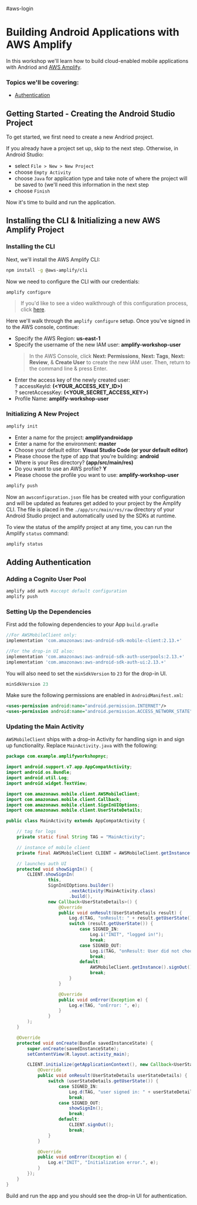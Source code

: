 #aws-login

# Building Android Applications with AWS Amplify

In this workshop we'll learn how to build cloud-enabled mobile applications with Andriod and [AWS Amplify]().

### Topics we'll be covering:

- [Authentication](#adding-authentication)


## Getting Started - Creating the Android Studio Project

To get started, we first need to create a new Andriod project.

If you already have a project set up, skip to the next step. Otherwise, in Android Studio:

- select `File > New > New Project`
- choose `Empty Activity`
- choose `Java` for application type and take note of where the project will be saved to (we'll need this information in the next step
- choose `Finish`

Now it's time to build and run the application.

## Installing the CLI & Initializing a new AWS Amplify Project

### Installing the CLI

Next, we'll install the AWS Amplify CLI:

```bash
npm install -g @aws-amplify/cli
```

Now we need to configure the CLI with our credentials:

```js
amplify configure
```

> If you'd like to see a video walkthrough of this configuration process, click [here](https://www.youtube.com/watch?v=fWbM5DLh25U).

Here we'll walk through the `amplify configure` setup. Once you've signed in to the AWS console, continue:

- Specify the AWS Region: **us-east-1**
- Specify the username of the new IAM user: **amplify-workshop-user**
  > In the AWS Console, click **Next: Permissions**, **Next: Tags**, **Next: Review**, & **Create User** to create the new IAM user. Then, return to the command line & press Enter.
- Enter the access key of the newly created user:  
  ? accessKeyId: **(<YOUR_ACCESS_KEY_ID>)**  
  ? secretAccessKey: **(<YOUR_SECRET_ACCESS_KEY>)**
- Profile Name: **amplify-workshop-user**

### Initializing A New Project

```bash
amplify init
```

- Enter a name for the project: **amplifyandroidapp**
- Enter a name for the environment: **master**
- Choose your default editor: **Visual Studio Code (or your default editor)**
- Please choose the type of app that you're building: **android**
- Where is your Res directory? **(app/src/main/res)**
- Do you want to use an AWS profile? **Y**
- Please choose the profile you want to use: **amplify-workshop-user**

```bash
amplify push
```

Now an `awsconfiguration.json` file has be created with your configuration and will be updated as features get added to your project by the Amplify CLI. The file is placed in the `./app/src/main/res/raw` directory of your Android Studio project and automatically used by the SDKs at runtime.

To view the status of the amplify project at any time, you can run the Amplify `status` command:

```sh
amplify status
```

## Adding Authentication

### Adding a Cognito User Pool

```sh
amplify add auth #accept default configuration
amplify push
```

### Setting Up the Dependencies

First add the following dependencies to your App `build.gradle`

```gradle
//For AWSMobileClient only:
implementation 'com.amazonaws:aws-android-sdk-mobile-client:2.13.+'

//For the drop-in UI also:
implementation 'com.amazonaws:aws-android-sdk-auth-userpools:2.13.+'
implementation 'com.amazonaws:aws-android-sdk-auth-ui:2.13.+'
```

You will also need to set the `minSdkVersion` to `23` for the drop-in UI.

```gradle
minSdkVersion 23
```

Make sure the following permissions are enabled in `AndroidManifest.xml`:

```xml
<uses-permission android:name="android.permission.INTERNET"/>
<uses-permission android:name="android.permission.ACCESS_NETWORK_STATE"/>
```

### Updating the Main Activity

`AWSMobileClient` ships with a drop-in Activity for handling sign in and sign up functionality. Replace `MainActivity.java` with the following:

```java
package com.example.amplifyworkshopnyc;

import android.support.v7.app.AppCompatActivity;
import android.os.Bundle;
import android.util.Log;
import android.widget.TextView;

import com.amazonaws.mobile.client.AWSMobileClient;
import com.amazonaws.mobile.client.Callback;
import com.amazonaws.mobile.client.SignInUIOptions;
import com.amazonaws.mobile.client.UserStateDetails;

public class MainActivity extends AppCompatActivity {

    // tag for logs
    private static final String TAG = "MainActivity";

    // instance of mobile client
    private final AWSMobileClient CLIENT = AWSMobileClient.getInstance();

    // launches auth UI
    protected void showSignIn() {
        CLIENT.showSignIn(
                this,
                SignInUIOptions.builder()
                        .nextActivity(MainActivity.class)
                        .build(),
                new Callback<UserStateDetails>() {
                    @Override
                    public void onResult(UserStateDetails result) {
                        Log.d(TAG, "onResult: " + result.getUserState());
                        switch (result.getUserState()) {
                            case SIGNED_IN:
                                Log.i("INIT", "logged in!");
                                break;
                            case SIGNED_OUT:
                                Log.i(TAG, "onResult: User did not choose to sign-in");
                                break;
                            default:
                                AWSMobileClient.getInstance().signOut();
                                break;
                        }
                    }

                    @Override
                    public void onError(Exception e) {
                        Log.e(TAG, "onError: ", e);
                    }
                }
        );
    }

    @Override
    protected void onCreate(Bundle savedInstanceState) {
        super.onCreate(savedInstanceState);
        setContentView(R.layout.activity_main);

        CLIENT.initialize(getApplicationContext(), new Callback<UserStateDetails>() {
            @Override
            public void onResult(UserStateDetails userStateDetails) {
                switch (userStateDetails.getUserState()) {
                    case SIGNED_IN:
                        Log.d(TAG, "user signed in: " + userStateDetails.getUserState());
                        break;
                    case SIGNED_OUT:
                        showSignIn();
                        break;
                    default:
                        CLIENT.signOut();
                        break;
                }
            }

            @Override
            public void onError(Exception e) {
                Log.e("INIT", "Initialization error.", e);
            }
        });
    }
}

```

Build and run the app and you should see the drop-in UI for authentication.
